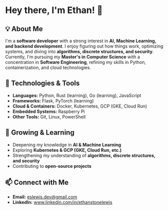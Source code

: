 # Hey there, I'm Ethan! 👋

## 💡 About Me
I'm a **software developer** with a strong interest in **AI, Machine Learning, and backend development**. I enjoy figuring out how things work, optimizing systems, and diving into **algorithms, discrete structures, and security**. Currently, I'm pursuing my **Master's in Computer Science** with a concentration in **Software Engineering**, refining my skills in Python, containerization, and cloud technologies.

## 🔧 Technologies & Tools
- **Languages:** Python, Rust (learning), Go (learning), JavaScript
- **Frameworks:** Flask, PyTorch (learning)
- **Cloud & Containers:** Docker, Kubernetes, GCP (GKE, Cloud Run)
- **Embedded Systems:** Raspberry Pi
- **Other Tools:** Git, Linux, PowerShell

## 🌿 Growing & Learning
- Deepening my knowledge in **AI & Machine Learning**
- Exploring **Kubernetes & GCP (GKE, Cloud Run, etc.)**
- Strengthening my understanding of **algorithms, discrete structures, and security**
- Contributing to **open-source projects**

## 📫 Connect with Me
- **Email:** eslewis.dev@gmail.com
- **LinkedIn:** www.linkedin.com/in/ethanstonelewis











